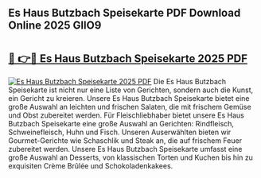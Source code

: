 ## Es Haus Butzbach Speisekarte PDF Download Online 2025 GllO9

# <h2><a href="http://gc6jemj.nevu.top/?p=Es+Haus+Butzbach+Speisekarte">🔗 👉🔴 Es Haus Butzbach Speisekarte 2025 PDF</a></h2>

[![Es Haus Butzbach Speisekarte 2025 PDF](https://i.imgur.com/dBaPXMq.png)](http://gc6jemj.nevu.top/?p=Es+Haus+Butzbach+Speisekarte)
Die Es Haus Butzbach Speisekarte ist nicht nur eine Liste von Gerichten, sondern auch die Kunst, ein Gericht zu kreieren. Unsere Es Haus Butzbach Speisekarte bietet eine große Auswahl an leichten und frischen Salaten, die mit frischem Gemüse und Obst zubereitet werden. Für Fleischliebhaber bietet unsere Es Haus Butzbach Speisekarte eine große Auswahl an Gerichten: Rindfleisch, Schweinefleisch, Huhn und Fisch. Unseren Auserwählten bieten wir Gourmet-Gerichte wie Schaschlik und Steak an, die auf frischem Feuer zubereitet werden. Unsere Es Haus Butzbach Speisekarte umfasst eine große Auswahl an Desserts, von klassischen Torten und Kuchen bis hin zu exquisiten Crème Brûlée und Schokoladenkakees.

